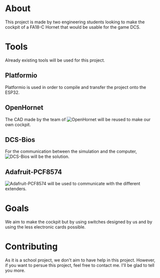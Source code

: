 # About

This project is made by two engineering students looking to make the cockpit of a FA18-C Hornet that would be usable for the game DCS.

# Tools

Already existing tools will be used for this project.

## Platformio

Platformio is used in order to compile and transfer the project onto the ESP32.

## OpenHornet

The CAD made by the team of ![OpenHornet](https://openhornet.com/) will be reused to make our own cockpit.

## DCS-Bios

For the communication between the simulation and the computer, ![DCS-Bios](https://github.com/DCS-Skunkworks/dcs-bios/blob/main/Scripts/DCS-BIOS/doc/userguide.adoc#reference_tool) will be the solution. 

## Adafruit-PCF8574

![Adafruit-PCF8574](https://github.com/adafruit/Adafruit_PCF8574/tree/main/examples) will be used to communicate with the different extenders.

# Goals

We aim to make the cockpit but by using switches designed by us and by using the less electronic cards possible.

# Contributing

As it is a school project, we don't aim to have help in this project. However, if you want to persue this project, feel free to contact me. I'll be glad to tell you more.
